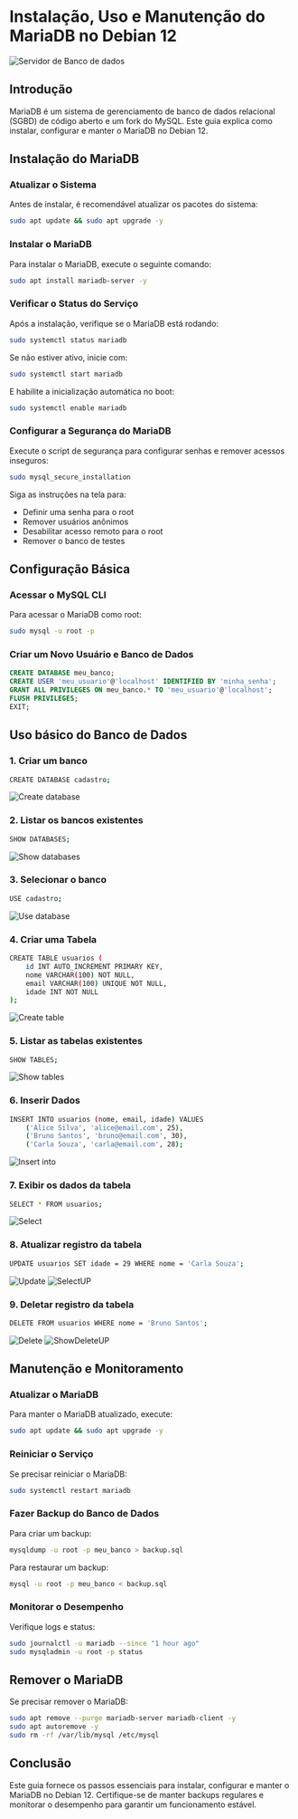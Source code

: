 # Instalação, Uso e Manutenção do MariaDB no Debian 12
![Servidor de Banco de dados](imagens/mariaDB.webp) 

## Introdução
MariaDB é um sistema de gerenciamento de banco de dados relacional (SGBD) de código aberto e um fork do MySQL. Este guia explica como instalar, configurar e manter o MariaDB no Debian 12.

## Instalação do MariaDB

### Atualizar o Sistema
Antes de instalar, é recomendável atualizar os pacotes do sistema:
```bash
sudo apt update && sudo apt upgrade -y
```

### Instalar o MariaDB
Para instalar o MariaDB, execute o seguinte comando:
```bash
sudo apt install mariadb-server -y
```

### Verificar o Status do Serviço
Após a instalação, verifique se o MariaDB está rodando:
```bash
sudo systemctl status mariadb
```
Se não estiver ativo, inicie com:
```bash
sudo systemctl start mariadb
```
E habilite a inicialização automática no boot:
```bash
sudo systemctl enable mariadb
```

### Configurar a Segurança do MariaDB
Execute o script de segurança para configurar senhas e remover acessos inseguros:
```bash
sudo mysql_secure_installation
```
Siga as instruções na tela para:
- Definir uma senha para o root
- Remover usuários anônimos
- Desabilitar acesso remoto para o root
- Remover o banco de testes

## Configuração Básica

### Acessar o MySQL CLI
Para acessar o MariaDB como root:
```bash
sudo mysql -u root -p
```

### Criar um Novo Usuário e Banco de Dados
```sql
CREATE DATABASE meu_banco;
CREATE USER 'meu_usuario'@'localhost' IDENTIFIED BY 'minha_senha';
GRANT ALL PRIVILEGES ON meu_banco.* TO 'meu_usuario'@'localhost';
FLUSH PRIVILEGES;
EXIT;
```
## Uso básico do Banco de Dados

### 1. Criar um banco
```bash
CREATE DATABASE cadastro;
```
![Create database](imagens/createDB.png) 

### 2. Listar os bancos existentes
```bash
SHOW DATABASES;
```
![Show databases](imagens/showDB.png) 

### 3. Selecionar o banco
```bash
USE cadastro;
```
![Use database](imagens/useDB.png) 

### 4. Criar uma Tabela
```bash
CREATE TABLE usuarios (
    id INT AUTO_INCREMENT PRIMARY KEY,
    nome VARCHAR(100) NOT NULL,
    email VARCHAR(100) UNIQUE NOT NULL,
    idade INT NOT NULL
);
```
![Create table](imagens/createTable.png) 

### 5. Listar as tabelas existentes
```bash
SHOW TABLES;
```
![Show tables](imagens/showTables.png) 

### 6. Inserir Dados
```bash
INSERT INTO usuarios (nome, email, idade) VALUES
    ('Alice Silva', 'alice@email.com', 25),
    ('Bruno Santos', 'bruno@email.com', 30),
    ('Carla Souza', 'carla@email.com', 28);
```
![Insert into](imagens/insertInto.png) 

### 7. Exibir os dados da tabela
```bash
SELECT * FROM usuarios;
```
![Select](imagens/select.png) 

### 8. Atualizar registro da tabela
```bash
UPDATE usuarios SET idade = 29 WHERE nome = 'Carla Souza';
```
![Update](imagens/update.png) 
![SelectUP](imagens/selectUP.png) 

### 9. Deletar registro da tabela
```bash
DELETE FROM usuarios WHERE nome = 'Bruno Santos';
```
![Delete](imagens/delete.png) 
![ShowDeleteUP](imagens/selectDel.png)

## Manutenção e Monitoramento

### Atualizar o MariaDB
Para manter o MariaDB atualizado, execute:
```bash
sudo apt update && sudo apt upgrade -y
```

### Reiniciar o Serviço
Se precisar reiniciar o MariaDB:
```bash
sudo systemctl restart mariadb
```

### Fazer Backup do Banco de Dados
Para criar um backup:
```bash
mysqldump -u root -p meu_banco > backup.sql
```
Para restaurar um backup:
```bash
mysql -u root -p meu_banco < backup.sql
```

### Monitorar o Desempenho
Verifique logs e status:
```bash
sudo journalctl -u mariadb --since "1 hour ago"
sudo mysqladmin -u root -p status
```

## Remover o MariaDB
Se precisar remover o MariaDB:
```bash
sudo apt remove --purge mariadb-server mariadb-client -y
sudo apt autoremove -y
sudo rm -rf /var/lib/mysql /etc/mysql
```

## Conclusão
Este guia fornece os passos essenciais para instalar, configurar e manter o MariaDB no Debian 12. Certifique-se de manter backups regulares e monitorar o desempenho para garantir um funcionamento estável.


